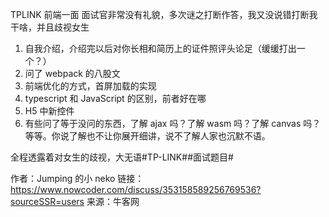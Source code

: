 TPLINK 前端一面
面试官非常没有礼貌，多次谜之打断作答，我又没说错打断我干啥，并且歧视女生

1. 自我介绍，介绍完以后对你长相和简历上的证件照评头论足（缓缓打出一个？）
2. 问了 webpack 的八股文
3. 前端优化的方式，首屏加载的实现
4. typescript 和 JavaScript 的区别，前者好在哪
5. H5 中新控件
6. 有些问了等于没问的东西，了解 ajax 吗？了解 wasm 吗？了解 canvas 吗？等等。你说了解也不让你展开细讲，说不了解人家也沉默不语。

全程透露着对女生的歧视，大无语#TP-LINK##面试题目#

作者：Jumping 的小 neko
链接：https://www.nowcoder.com/discuss/353158589256769536?sourceSSR=users
来源：牛客网
